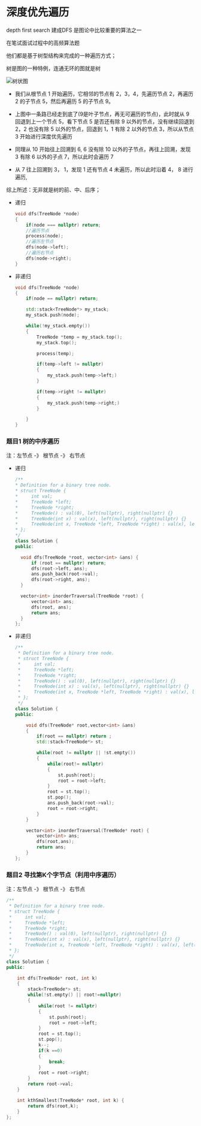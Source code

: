 # 深度优先遍历

depth first search 建成DFS 是图论中比较重要的算法之一

在笔试面试过程中的高频算法题

他们都是基于树型结构来完成的一种遍历方式；

树是图的一种特例，连通无环的图就是树

<img src="https://s2.51cto.com/oss/202004/16/7baebe9f8daff26cc7d0cd7759be096b.png" title="" alt="树状图" data-align="center">

- 我们从根节点 1 开始遍历，它相邻的节点有 2，3，4，先遍历节点 2，再遍历 2 的子节点 5，然后再遍历 5 的子节点 9。

- 上图中一条路已经走到底了(9是叶子节点，再无可遍历的节点)，此时就从 9 回退到上一个节点 5，看下节点 5 是否还有除 9 以外的节点，没有继续回退到 2，2 也没有除 5 以外的节点，回退到 1，1 有除 2 以外的节点 3，所以从节点 3 开始进行深度优先遍历

- 同理从 10 开始往上回溯到 6, 6 没有除 10 以外的子节点，再往上回溯，发现 3 有除 6 以外的子点 7，所以此时会遍历 7

- 从 7 往上回溯到 3， 1，发现 1 还有节点 4 未遍历，所以此时沿着 4， 8 进行遍历,

综上所述：无非就是树的前、中、后序；

- 递归
  
  ```cpp
  void dfs(TreeNode *node)
  {
      if(node === nullptr) return;
      //遍历节点
      process(node);
      //遍历左节点
      dfs(node->left);
      //遍历右节点    
      dfs(node->right);
  }
  ```

- 非递归
  
  ```cpp
  void dfs(TreeNode *node)
  {
      if(node == nullptr) return;
  
      std::stack<TreeNode*> my_stack;
      my_stack.push(node);
  
      while(!my_stack.empty())
      {
          TreeNode *temp = my_stack.top();
          my_stack.top();
  
          process(temp);
  
          if(temp->left != nullptr)
          {
              my_stack.push(temp->left;)
          }
  
          if(temp->right != nullptr)
          {
              my_stack.push(temp->right;)
          }
  
      }
  }
  ```

### 题目1 树的中序遍历

注：左节点 -》 根节点  -》 右节点

- 递归
  
  ```cpp
  /**
  * Definition for a binary tree node.
  * struct TreeNode {
  *     int val;
  *     TreeNode *left;
  *     TreeNode *right;
  *     TreeNode() : val(0), left(nullptr), right(nullptr) {}
  *     TreeNode(int x) : val(x), left(nullptr), right(nullptr) {}
  *     TreeNode(int x, TreeNode *left, TreeNode *right) : val(x), left(left), right(right) {}
  * };
  */
  class Solution {
  public:
  
    void dfs(TreeNode *root, vector<int> &ans) {
        if (root == nullptr) return;
        dfs(root->left, ans);
        ans.push_back(root->val);
        dfs(root->right, ans);
    }
  
    vector<int> inorderTraversal(TreeNode *root) {
        vector<int> ans;
        dfs(root, ans);
        return ans;
    }
  };
  ```

- 非递归
  
  ```cpp
  /**
   * Definition for a binary tree node.
   * struct TreeNode {
   *     int val;
   *     TreeNode *left;
   *     TreeNode *right;
   *     TreeNode() : val(0), left(nullptr), right(nullptr) {}
   *     TreeNode(int x) : val(x), left(nullptr), right(nullptr) {}
   *     TreeNode(int x, TreeNode *left, TreeNode *right) : val(x), left(left), right(right) {}
   * };
   */
  class Solution {
  public:
  
      void dfs(TreeNode* root,vector<int> &ans)
      {
          if(root == nullptr) return ;
          std::stack<TreeNode*> st;
  
          while(root != nullptr || !st.empty())
          {
              while(root!= nullptr)
              {
                  st.push(root);
                  root = root->left;
              }
              root = st.top();
              st.pop();
              ans.push_back(root->val);
              root = root->right;
          }
      }
  
      vector<int> inorderTraversal(TreeNode* root) {
          vector<int> ans;
          dfs(root,ans);
          return ans;
      }
  };
  ```

### 题目2 寻找第K个字节点（利用中序遍历）

注：左节点 -》 根节点 -》 右节点

```cpp
/**
 * Definition for a binary tree node.
 * struct TreeNode {
 *     int val;
 *     TreeNode *left;
 *     TreeNode *right;
 *     TreeNode() : val(0), left(nullptr), right(nullptr) {}
 *     TreeNode(int x) : val(x), left(nullptr), right(nullptr) {}
 *     TreeNode(int x, TreeNode *left, TreeNode *right) : val(x), left(left), right(right) {}
 * };
 */
class Solution {
public:

    int dfs(TreeNode* root, int k)
    {
        stack<TreeNode*> st;
        while(!st.empty() || root!=nullptr)
        {
            while(root != nullptr)
            {
                st.push(root);
                root = root->left;
            }
            root = st.top();
            st.pop();
            k--;
            if(k ==0)
            {
                break;
            }
            root = root->right;
        }
        return root->val;
    }

    int kthSmallest(TreeNode* root, int k) {
        return dfs(root,k);
    }
};
```